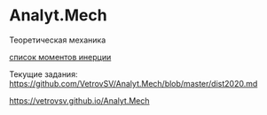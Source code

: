 # Analyt.Mech
Теоретическая механика


[список моментов инерции](https://ru.wikipedia.org/wiki/%D0%A1%D0%BF%D0%B8%D1%81%D0%BE%D0%BA_%D0%BC%D0%BE%D0%BC%D0%B5%D0%BD%D1%82%D0%BE%D0%B2_%D0%B8%D0%BD%D0%B5%D1%80%D1%86%D0%B8%D0%B8)

Текущие задания: https://github.com/VetrovSV/Analyt.Mech/blob/master/dist2020.md

https://vetrovsv.github.io/Analyt.Mech
